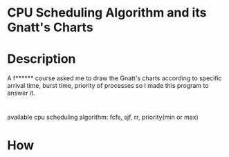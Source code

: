 # CPU Scheduling Algorithm and its Gnatt's Charts

# Description
A f****** course asked me to draw the Gnatt's charts according to specific arrival time, burst time, priority of processes so I made this program to answer it.

# 
available cpu scheduling algorithm: fcfs, sjf, rr, priority(min or max)

# How



